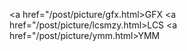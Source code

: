 <a href="/post/picture/gfx.html>GFX </a>
<a href="/post/picture/lcsmzy.html>LCS </a>
<a href="/post/picture/ymm.html>YMM </a>
